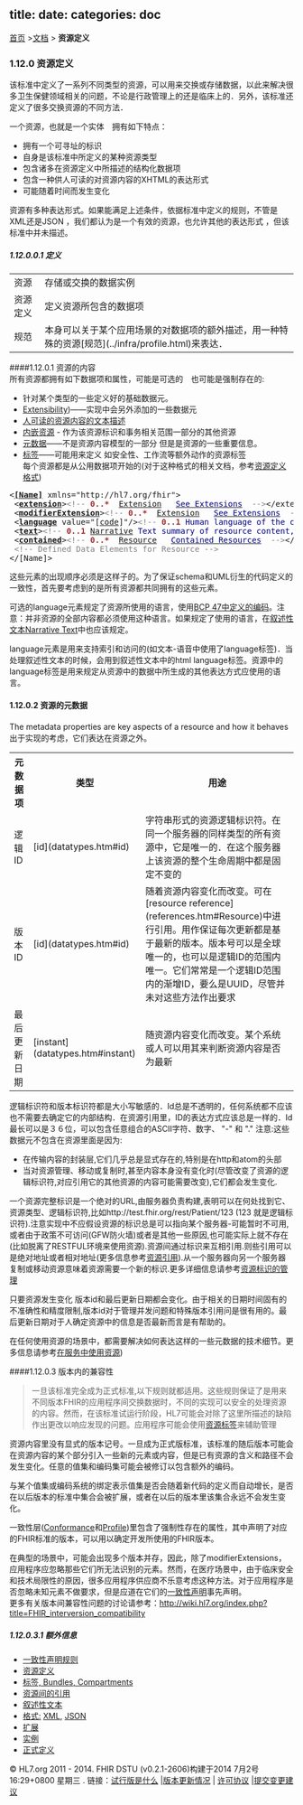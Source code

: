 title: 
date: 
categories: doc
---		

[首页](../home/index.htmll) >[文档](documentation.htmll) > **资源定义**
### 1.12.0 资源定义   
该标准中定义了一系列不同类型的资源，可以用来交换或存储数据，以此来解决很多卫生保健领域相关的问题，不论是行政管理上的还是临床上的．另外，该标准还定义了很多交换资源的不同方法．

一个资源，也就是一个实体　拥有如下特点：

*   拥有一个可寻址的标识　　
*   自身是该标准中所定义的某种资源类型　　
*   包含诸多在资源定义中所描述的结构化数据项　　
*   包含一种供人可读的对资源内容的XHTML的表达形式　
*   可能随着时间而发生变化　　

资源有多种表达形式。如果能满足上述条件，依据标准中定义的规则，不管是XML还是JSON ，我们都认为是一个有效的资源，也允许其他的表达形式 ，但该标准中并未描述。　　

##### 1.12.0.0.1 定义　　
<table class="grid"><tr> <td>资源</td> <td>存储或交换的数据实例</td> </tr><tr> <td>资源定义</td> <td>定义资源所包含的数据项</td> </tr> <tr> <td>规范</td> <td>本身可以关于某个应用场景的对数据项的额外描述，用一种特殊的资源[规范](../infra/profile.html)来表达．</td> </tr></table>   

####1.12.0.1 资源的内容   
所有资源都拥有如下数据项和属性，可能是可选的　也可能是强制存在的:

*   针对某个类型的一些定义好的基础数据元。　　
*   [Extensibility](extensibility.htm))——实现中会另外添加的一些数据元　　　
*   [人可读的资源内容的文本描述](narrative.htm#Narrative)　　
*   [内嵌资源](references.htm#contained) - 作为该资源标识和事务相关范围一部分的其他资源　　
*   [元数据](resources.html#metadata)——不是资源内容模型的一部分 但是是资源的一些重要信息。　
*   [标签](extras.html#tags)——可能用来定义 如安全性、工作流等额外动作的资源标签   
每个资源都是从公用数据项开始的(对于这种格式的相关文档，参考[资源定义格式](formats.html))     

<pre class="spec">
&lt;<a title="A Resource Definition for FHIR" class="dict" href="#content"><b>[Name]</b></a> xmlns=&quot;http://hl7.org/fhir&quot;&gt;  
 &lt;<a title="See Extensions" class="dict" href="extensibility.html"><b>extension</b></a>&gt;<font color="Gray">&lt;!-- <font color="brown"><b>0..*</b></font> </font> <font color="darkgreen"><a href="extensibility.html">Extension</a></font>   <a href="extensibility.html"><font color="navy">See Extensions</font></a> <font color="Gray"> --&gt;</font>&lt;/extension&gt;
 &lt;<a title="See Extensions" class="dict" href="extensibility.html"><b>modifierExtension</b></a>&gt;<font color="Gray">&lt;!-- <font color="brown"><b>0..*</b></font> </font> <font color="darkgreen"><a href="extensibility.html">Extension</a></font>   <a href="extensibility.html"><font color="navy">See Extensions</font></a> <font color="Gray"> --&gt;</font>&lt;/modifierExtension&gt;
 &lt;<a title="The base human language of the resource content. The value can be any valid value following BCP 47" class="dict" href="base-definitions.html#Resource.language"><b>language</b></a> value=&quot;[<span style="color: darkgreen"><a href="datatypes.html#code">code</a></span>]&quot;/&gt;<span style="color: Gray">&lt;!--</span> <span style="color: brown"><b>0..1</b></span> <span style="color: navy">Human language of the content (BCP-47)</span><span style="color: Gray"> --&gt;</span>
 &lt;<a title="Text summary of resource content, for human interpretation" class="dict" href="narrative.html#Narrative"><b>text</b></a>&gt;<font color="Gray">&lt;!--</font> <font color="brown"><b>0..1</b></font> <font color="darkgreen"><a href="narrative.html#Narrative">Narrative</a></font> <font color="navy">Text summary of resource content, for human interpretation</font><font color="Gray"> --&gt;</font>&lt;/text&gt;
 &lt;<a title="See Contained Resources" class="dict" href="references.html#contained"><b>contained</b></a>&gt;<font color="Gray">&lt;!-- <font color="brown"><b>0..*</b></font> </font> <font color="darkgreen"><a href="references.html#contained">Resource</a></font>   <a href="references.html#contained"><font color="navy">Contained Resources</font></a> <font color="Gray"> --&gt;</font>&lt;/contained&gt;
 <font color="Gray">&lt;!-- Defined Data Elements for Resource --&gt;</font>
&lt;/[Name]&gt;
</pre>

这些元素的出现顺序必须是这样子的。为了保证schema和UML衍生的代码定义的一致性，首先要考虑到的是所有资源都共同拥有的这些元素。  

可选的language元素规定了资源所使用的语言，使用[BCP 47中定义的编码](http://tools.ietf.org/html/bcp47)。注意：并非资源的全部内容都必须使用这种语言。如果规定了使用的语言，在[叙述性文本Narrative Text](narrative.htm#Narrative)中也应该规定。   

language元素是用来支持索引和访问的(如文本-语音中使用了language标签)．当处理叙述性文本的时候，会用到叙述性文本中的html language标签。资源中的language标签是用来规定从资源中的数据中所生成的其他表达方式应使用的语言。

#### 1.12.0.2 资源的元数据　　　



The metadata properties are key aspects of a resource and how it behaves　出于实现的考虑，它们表达在资源之外。　

<table class="grid"> <tr><th>元数据项</th><th>类型</th><th>用途</th></tr><tr><td>逻辑ID</td> <td>[id](datatypes.htm#id)</td> <td>字符串形式的资源逻辑标识符。在同一个服务器的同样类型的所有资源中，它是唯一的．在这个服务器上该资源的整个生命周期中都是固定不变的</td></tr><tr><td>版本ID</td><td>[id](datatypes.htm#id)</td><td>随着资源内容变化而改变。可在[resource reference](references.htm#Resource)中进行引用。用作保证每次更新都是基于最新的版本。版本号可以是全球唯一的，也可以是逻辑ID的范围内唯一。它们常常是一个逻辑ID范围内的渐增ID，要么是UUID，尽管并未对这些方法作出要求</td></tr><tr><td>最后更新日期</td><td>[instant](datatypes.htm#instant)</td><td>随资源内容变化而改变。某个系统或人可以用其来判断资源内容是否为最新</td></tr></table>

逻辑标识符和版本标识符都是大小写敏感的．Id总是不透明的，任何系统都不应该也不需要去确定它的内部结构．在资源引用里，ID的表达方式应该总是一样的．Id最长可以是３６位，可以包含任意组合的ASCII字符、数字、 &quot;-&quot; 和 &quot;.&quot;
注意:这些数据元不包含在资源里面是因为:
*   在传输内容的封装层,它们几乎总是显式存在的,特别是在http和atom的头部
*   当对资源管理、移动或复制时,甚至内容本身没有变化时(尽管改变了资源的逻辑标识符,对应引用它的其他资源的内容可能需要改变),它们都会发生变化.   

一个资源完整标识是一个绝对的URL,由服务器负责构建,表明可以在何处找到它、资源类型、逻辑标识符,比如http://test.fhir.org/rest/Patient/123 (123 就是逻辑标识符).注意实现中不应假设资源的标识总是可以指向某个服务器-可能暂时不可用,或者由于政策不可访问(GFW防火墙)或者是其他一些原因,也可能实际上就不存在(比如脱离了RESTFUL环境来使用资源).资源间通过标识来互相引用.则些引用可以是绝对地址或者相对地址(更多信息参考[资源引用](references.html)).从一个服务器向另一个服务器复制或移动资源意味着资源需要一个新的标识.更多详细信息请参考[资源标识的管理](../impl/managing.html)


只要资源发生变化 版本id和最后更新日期都会变化。由于相关的日期时间固有的不准确性和精度限制,版本id对于管理并发问题和特殊版本引用问是很有用的。最后更新日期对于人确定资源中的信息是否最新而言是有帮助的。  

在任何使用资源的场景中，都需要解决如何表达这样的一些元数据的技术细节。更多信息请参考[在服务中使用资源](../impl/services.html))


####1.12.0.3 版本内的兼容性    
> 一旦该标准完全成为正式标准,以下规则就都适用。这些规则保证了是用来不同版本FHIR的应用程序间交换数据时，不同的实现可以安全的处理资源的内容。然而，在该标准试运行阶段，HL7可能会对除了这里所描述的缺陷作出更改以响应发现的问题。应用程序可能会使用[资源标签](extras.html#tags)来辅助管理     

资源内容里没有显式的版本记号。一旦成为正式版标准，该标准的随后版本可能会在资源内容的某个部分引入一些新的元素或内容，但是已有资源的含义和路径不会发生变化。任意的值集和编码集可能会被修订以包含额外的编码。  

与某个值集或编码系统的绑定表示值集是否会随着新代码的定义而自动增长，是否在以后版本的标准中集合会被扩展，或者在以后的版本里该集合永远不会发生变化。   

一致性层([Conformance](../infra/conformance.html)和[Profile](../infra/profile.html))里包含了强制性存在的属性，其中声明了对应的FHIR标准的版本，可以用以确定开发所使用的FHIR版本。   

在典型的场景中，可能会出现多个版本并存，因此，除了modifierExtensions，应用程序应忽略那些它们所无法识别的元素。然而，在医疗场景中，由于临床安全和技术局限性的原因，很多应用程序供应商不乐意考虑这种方法。对于应用程序是否忽略未知元素不做要求，但是应道在它们的[一致性声明](../infra/conformance.html)事先声明。  
更多有关版本间兼容性问题的讨论请参考：http://wiki.hl7.org/index.php?title=FHIR_interversion_compatibility   

##### 1.12.0.3.1 额外信息

*   [一致性声明规则](conformance-rules.html)    
*   [资源定义](resources.html)     
*   [标签, Bundles, Compartments](extras.html)   
*   [资源间的引用](references.html)    
*   [叙述性文本](narrative.html)    
*   [格式:](formats.html) [XML](xml.html), [JSON](json.html)     
*   [扩展](extensibility.html)    
*   [实例](extensibility-examples.html)    
*   [正式定义](base-definitions.html)     

 &copy; HL7.org 2011 - 2014. FHIR DSTU (v0.2.1-2606)构建于2014  7月2号 16:29+0800 星期三 . 
链接：[试行版是什么](http://hl7.org/implement/standards/fhir/dstu.htmll) |[版本更新情况](http://hl7.org/implement/standards/fhir/history.htmll) | [许可协议](http://hl7.org/implement/standards/fhir/license.htmll) |[提交变更建议](http://gforge.hl7.org/gf/project/fhir/tracker/?action=TrackerItemAdd&tracker_id=677) 	 		